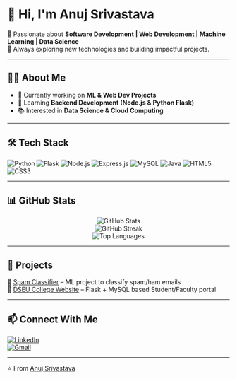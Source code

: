 # 👋 Hi, I'm Anuj Srivastava  

🚀 Passionate about **Software Development | Web Development | Machine Learning | Data Science**  
🎯 Always exploring new technologies and building impactful projects.  
 

---

## 🧑‍💻 About Me  
- 🔭 Currently working on **ML & Web Dev Projects**  
- 🌱 Learning **Backend Development (Node.js & Python Flask)**  
- 📚 Interested in **Data Science & Cloud Computing**  

---

## 🛠️ Tech Stack  

![Python](https://img.shields.io/badge/Python-3776AB?style=for-the-badge&logo=python&logoColor=white)   ![Flask](https://img.shields.io/badge/Flask-000000?style=for-the-badge&logo=flask&logoColor=white)   ![Node.js](https://img.shields.io/badge/Node.js-43853D?style=for-the-badge&logo=node.js&logoColor=white)  ![Express.js](https://img.shields.io/badge/Express.js-404D59?style=for-the-badge)  ![MySQL](https://img.shields.io/badge/MySQL-005C84?style=for-the-badge&logo=mysql&logoColor=white)  ![Java](https://img.shields.io/badge/Java-ED8B00?style=for-the-badge&logo=openjdk&logoColor=white)  ![HTML5](https://img.shields.io/badge/HTML5-E34F26?style=for-the-badge&logo=html5&logoColor=white)  ![CSS3](https://img.shields.io/badge/CSS3-1572B6?style=for-the-badge&logo=css3&logoColor=white)  

---

## 📊 GitHub Stats  

<p align="center">
  <img src="https://github-readme-stats.vercel.app/api?username=yourentertainments10-coder&show_icons=true&theme=tokyonight" alt="GitHub Stats" />
  <br/>
  <img src="https://github-readme-streak-stats.herokuapp.com/?user=yourentertainments10-coder&theme=tokyonight" alt="GitHub Streak" />
  <br/>
  <img src="https://github-readme-stats.vercel.app/api/top-langs/?username=yourentertainments10-coder&layout=compact&theme=tokyonight" alt="Top Languages" />
</p>

---

## 🚀 Projects  

🔹 [Spam Classifier](https://github.com/yourentertainments10-coder/spam-classifier) – ML project to classify spam/ham emails  
🔹 [DSEU College Website](https://github.com/yourentertainments10-coder/dseu-college-website) – Flask + MySQL based Student/Faculty portal  

---

## 📫 Connect With Me  

[![LinkedIn](https://img.shields.io/badge/LinkedIn-0A66C2?style=for-the-badge&logo=linkedin&logoColor=white)](https://linkedin.com/in/anuj)  
[![Gmail](https://img.shields.io/badge/Gmail-D14836?style=for-the-badge&logo=gmail&logoColor=white)](mailto:yourentertainments10@gmail.com)  

---
⭐️ From [Anuj Srivastava](https://github.com/yourentertainments10-coder)
